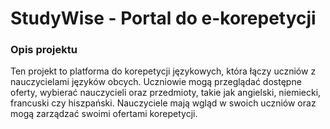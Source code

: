<h1>StudyWise - Portal do e-korepetycji</h1>

<h3>Opis projektu</h3>
Ten projekt to platforma do korepetycji językowych, która łączy uczniów z nauczycielami języków obcych. Uczniowie mogą przeglądać dostępne oferty, wybierać nauczycieli oraz przedmioty, takie jak angielski, niemiecki, francuski czy hiszpański. Nauczyciele mają wgląd w swoich uczniów oraz mogą zarządzać swoimi ofertami korepetycji.
